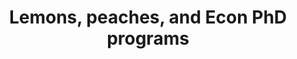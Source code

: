 ---
layout: page
permalink: /writing/
title: Lemons, peaches, and Econ PhD programs 
order: 5
nav: false
hidden: false
description: 
---